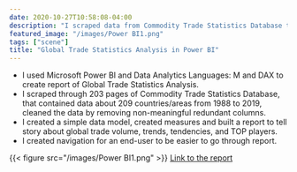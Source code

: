 ```yaml
---
date: 2020-10-27T10:58:08-04:00
description: "I scraped data from Commodity Trade Statistics Database to create an analyses of global trade in Power BI"
featured_image: "/images/Power BI1.png"
tags: ["scene"]
title: "Global Trade Statistics Analysis in Power BI"
---
```


* I used Microsoft Power BI and Data Analytics Languages: M and DAX to create report of Global Trade Statistics Analysis.
* I scraped through 203 pages of Commodity Trade Statistics Database, that contained data about 209 countries/areas from 1988 to 2019, cleaned the data by removing non-meaningful redundant columns. 
* I created a simple data model, created measures and built a report to tell story about global trade volume, trends, tendencies, and TOP players.
* I created navigation for an end-user to be easier to go through report.

{{< figure src="/images/Power BI1.png" >}}
[Link to the report](https://app.powerbi.com/view?r=eyJrIjoiYjMwYWE1YzEtOWE4NC00ODc1LWExMTAtNzgyODM1MDUwMmY1IiwidCI6ImEyNTg3MTJlLWMzMzAtNGQwYS1iMWRkLTc3MDc1NWUyZGZkOCJ9&pageName=ReportSection)
  

